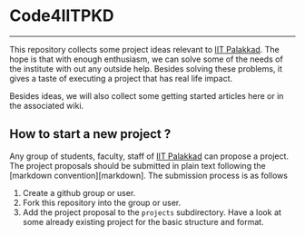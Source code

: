 # Code4IITPKD
-----------

This repository collects some project ideas relevant to
[IIT Palakkad][iitpkd]. The hope is that with enough enthusiasm, we
can solve some of the needs of the institute with out any outside
help. Besides solving these problems, it gives a taste of executing a
project that has real life impact.

Besides ideas, we will also collect some getting started articles here
or in the associated wiki.

## How to start a new project ?

Any group of students, faculty, staff of [IIT Palakkad][iitpkd] can
propose a project. The project proposals should be submitted in plain
text following the [markdown convention][markdown]. The submission
process is as follows

1. Create a github group or user.
2. Fork this repository into the group or user.
3. Add the project proposal to the `projects` subdirectory. Have a
   look at some already existing project for the basic structure and
   format.

[iitpkd]: <http://www.iitpkd.ac.in> "IIT Palakkad homepage"
